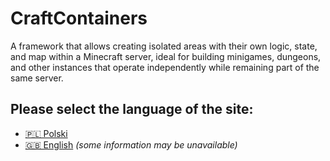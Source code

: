 # CraftContainers
A framework that allows creating isolated areas with their own logic, state, and map within a Minecraft server, ideal for building minigames, dungeons, and other instances that operate independently while remaining part of the same server.


## Please select the language of the site:
- [🇵🇱 Polski](/pl/)
- [🇬🇧 English](/en/) *(some information may be unavailable)*